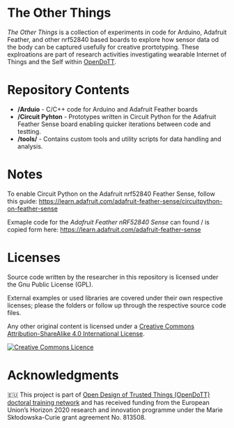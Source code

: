# The Other Things

*The Other Things* is a collection of experiments in code for Arduino, Adafruit Feather, and other nrf52840 based boards to explore how sensor data od the body can be captured usefully for creative prortotyping.
These explroations are part of research activities investigating wearable Internet of Things and the Self within [OpenDoTT](https://opendott.org.).

# Repository Contents

* **/Arduio** - C/C++ code for Arduino and Adafruit Feather boards
* **/Circuit Pyhton** - Prototypes written in Circuit Python for the Adafruit Feather Sense board enabling quicker iterations between code and testting.
* **/tools/** - Contains custom tools and utility scripts for data handling and analysis.

# Notes

To enable Circuit Python on the Adafruit nrf52840 Feather Sense, follow this guide: https://learn.adafruit.com/adafruit-feather-sense/circuitpython-on-feather-sense

Exmaple code for the *Adafruit Feather nRF52840 Sense* can found / is copied form here: https://learn.adafruit.com/adafruit-feather-sense

# Licenses

Source code written by the researcher in this repository is licensed under the Gnu Public License (GPL).

External examples or used libraries are covered under their own respective licenses; please the folders or follow up through the respective source code files.

Any other original content is licensed under a [Creative Commons Attribution-ShareAlike 4.0 International License](http://creativecommons.org/licenses/by-sa/4.0/).

[![Creative Commons Licence](https://i.creativecommons.org/l/by-sa/4.0/88x31.png)](http://creativecommons.org/licenses/by-sa/4.0/)


# Acknowledgments

🇪🇺 This project is part of [Open Design of Trusted Things (OpenDoTT) doctoral training network](https://opendott.org.) and has received funding from the European Union’s Horizon 2020 research and innovation programme under the Marie Skłodowska-Curie grant agreement No. 813508.